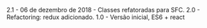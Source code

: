 2.1 - 06 de dezembro de 2018 - Classes refatoradas para SFC.
2.0 - Refactoring: redux adicionado.
1.0 - Versão inicial, ES6 + react
